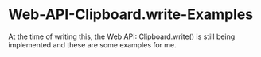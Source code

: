 # Web-API-Clipboard.write-Examples
At the time of writing this, the Web API: Clipboard.write() is still being implemented and these are some examples for me.
